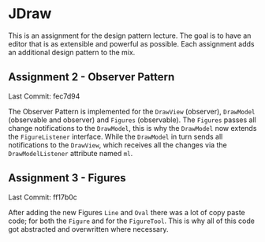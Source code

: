 # JDraw
This is an assignment for the design pattern lecture. The goal is to have an editor that is as extensible and powerful as possible. Each assignment adds an additional design pattern to the mix.

## Assignment 2 - Observer Pattern
Last Commit: fec7d94

The Observer Pattern is implemented for the `DrawView` (observer), `DrawModel` (observable and observer) and `Figures` (observable). The `Figures` passes all change notifications to the `DrawModel`, this is why the `DrawModel` now extends the `FigureListener` interface. While the `DrawModel` in turn sends all notifications to the `DrawView`, which receives all the changes via the `DrawModelListener` attribute named `ml`.

## Assignment 3 - Figures
Last Commit: ff17b0c

After adding the new Figures `Line` and `Oval` there was a lot of copy paste code; for both the `Figure` and for the `FigureTool`. This is why all of this code got abstracted and overwritten where necessary.